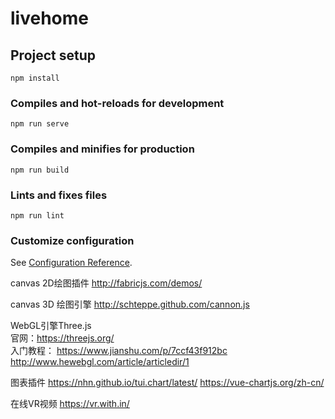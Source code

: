 # livehome

## Project setup
```
npm install
```

### Compiles and hot-reloads for development
```
npm run serve
```

### Compiles and minifies for production
```
npm run build
```

### Lints and fixes files
```
npm run lint
```

### Customize configuration
See [Configuration Reference](https://cli.vuejs.org/config/).


canvas 2D绘图插件
http://fabricjs.com/demos/

canvas 3D 绘图引擎
http://schteppe.github.com/cannon.js

WebGL引擎Three.js   
官网：https://threejs.org/     
入门教程：
    https://www.jianshu.com/p/7ccf43f912bc
    http://www.hewebgl.com/article/articledir/1

图表插件
https://nhn.github.io/tui.chart/latest/
https://vue-chartjs.org/zh-cn/


在线VR视频
https://vr.with.in/